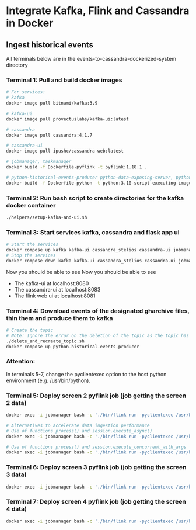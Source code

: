 # Integrate Kafka, Flink and Cassandra in Docker   


## Ingest historical events 
All terminals below are in the events-to-cassandra-dockerized-system directory

### Terminal 1: Pull and build docker images 

```sh
# For services: 
# kafka
docker image pull bitnami/kafka:3.9

# kafka-ui
docker image pull provectuslabs/kafka-ui:latest

# cassandra
docker image pull cassandra:4.1.7

# cassandra-ui
docker image pull ipushc/cassandra-web:latest

# jobmanager, taskmanager
docker build -f Dockerfile-pyflink -t pyflink:1.18.1 .

# python-historical-events-producer python-data-exposing-server, python-flask-app
docker build -f Dockerfile-python -t python:3.10-script-executing-image . 
```


### Terminal 2: Run bash script to create directories for the kafka docker container
```sh
./helpers/setup-kafka-and-ui.sh
```

### Terminal 3: Start services kafka, cassandra and flask app ui
```sh
# Start the services
docker compose up kafka kafka-ui cassandra_stelios cassandra-ui jobmanager taskmanager-1 
# Stop the services
docker compose down kafka kafka-ui cassandra_stelios cassandra-ui jobmanager taskmanager-1 
```

Now you should be able to see 
Now you should be able to see 
- The kafka-ui at localhost:8080
- The cassandra-ui at localhost:8083
- The flink web ui at localhost:8081

### Terminal 4: Download events of the designated gharchive files, thin them and produce them to kafka
```sh
# Create the topic
# Note: Ignore the error on the deletion of the topic as the topic has not been created yet
./delete_and_recreate_topic.sh
docker compose up python-historical-events-producer
```

### Attention:
In terminals 5-7, change the pyclientexec option to the host python environment (e.g. /usr/bin/python).

### Terminal 5: Deploy screen 2 pyflink job (job getting the screen 2 data)
```sh
docker exec -i jobmanager bash -c './bin/flink run -pyclientexec /usr/bin/python -py /opt/flink/usrlib/screen_2_q6_q8_flink_job.py --config_file_path /opt/flink/usrlib/getting-started-in-docker.ini'

# Alternatives to accelerate data ingestion performance
# Use of functions process() and session.execute_async()
docker exec -i jobmanager bash -c './bin/flink run -pyclientexec /usr/bin/python -py /opt/flink/usrlib/screen_2_q6_q8_flink_job_testing.py --config_file_path /opt/flink/usrlib/getting-started-in-docker.ini'

# Use of functions process() and session.execute_concurrent_with_args
docker exec -i jobmanager bash -c './bin/flink run -pyclientexec /usr/bin/python -py /opt/flink/usrlib/screen_2_q6_q8_flink_job_testing_concurrent.py --config_file_path /opt/flink/usrlib/getting-started-in-docker.ini'

```

### Terminal 6: Deploy screen 3 pyflink job (job getting the screen 3 data)

```sh
docker exec -i jobmanager bash -c './bin/flink run -pyclientexec /usr/bin/python -py /opt/flink/usrlib/screen_3_q9_q10_flink_job.py --config_file_path /opt/flink/usrlib/getting-started-in-docker.ini'
```


### Terminal 7: Deploy screen 4 pyflink job (job getting the screen 4 data)

```sh
docker exec -i jobmanager bash -c './bin/flink run -pyclientexec /usr/bin/python -py /opt/flink/usrlib/screen_4_q11_q15_flink_job.py --config_file_path /opt/flink/usrlib/getting-started-in-docker.ini'  

```





